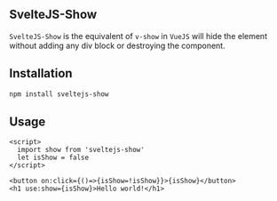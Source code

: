 ## SvelteJS-Show

`SvelteJS-Show` is the equivalent of `v-show` in `VueJS` will hide the element without adding any div block or destroying the component.

## Installation

```bash
npm install sveltejs-show
```

## Usage

```svelte
<script>
  import show from 'sveltejs-show'
  let isShow = false
</script>

<button on:click={()=>{isShow=!isShow}}>{isShow}</button>
<h1 use:show={isShow}>Hello world!</h1>
```
